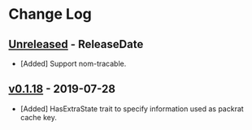 # Change Log

## [Unreleased](https://github.com/dalance/nom-packrat/compare/v0.1.18...Unreleased) - ReleaseDate

* [Added] Support nom-tracable.

## [v0.1.18](https://github.com/dalance/nom-packrat/compare/v0.1.17...v0.1.18) - 2019-07-28

* [Added] HasExtraState trait to specify information used as packrat cache key.
